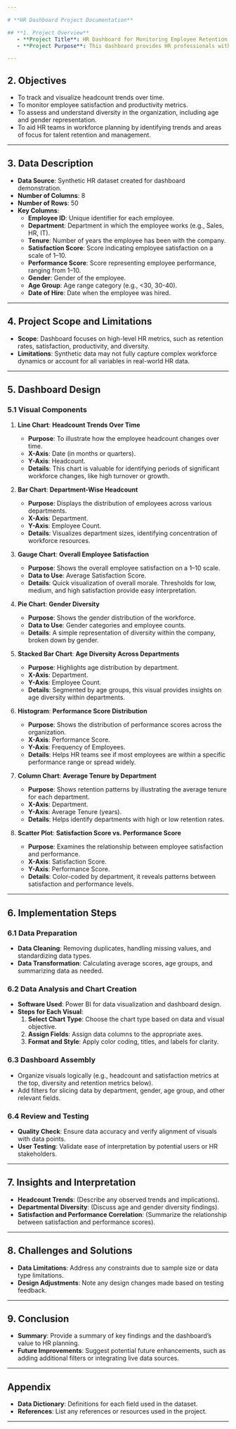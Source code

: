 ```yaml
---

# **HR Dashboard Project Documentation**

## **1. Project Overview**
   - **Project Title**: HR Dashboard for Monitoring Employee Retention, Productivity, and Diversity
   - **Project Purpose**: This dashboard provides HR professionals with insights into key workforce metrics, enabling better workforce planning and talent management by tracking trends in employee headcount, productivity, satisfaction, and diversity.

---
```


## **2. Objectives**
   - To track and visualize headcount trends over time.
   - To monitor employee satisfaction and productivity metrics.
   - To assess and understand diversity in the organization, including age and gender representation.
   - To aid HR teams in workforce planning by identifying trends and areas of focus for talent retention and management.

---

## **3. Data Description**
   - **Data Source**: Synthetic HR dataset created for dashboard demonstration.
   - **Number of Columns**: 8
   - **Number of Rows**: 50
   - **Key Columns**:
      - **Employee ID**: Unique identifier for each employee.
      - **Department**: Department in which the employee works (e.g., Sales, HR, IT).
      - **Tenure**: Number of years the employee has been with the company.
      - **Satisfaction Score**: Score indicating employee satisfaction on a scale of 1–10.
      - **Performance Score**: Score representing employee performance, ranging from 1–10.
      - **Gender**: Gender of the employee.
      - **Age Group**: Age range category (e.g., <30, 30-40).
      - **Date of Hire**: Date when the employee was hired.

---

## **4. Project Scope and Limitations**
   - **Scope**: Dashboard focuses on high-level HR metrics, such as retention rates, satisfaction, productivity, and diversity.
   - **Limitations**: Synthetic data may not fully capture complex workforce dynamics or account for all variables in real-world HR data.

---

## **5. Dashboard Design**

### **5.1 Visual Components**

1. **Line Chart**: **Headcount Trends Over Time**
   - **Purpose**: To illustrate how the employee headcount changes over time.
   - **X-Axis**: Date (in months or quarters).
   - **Y-Axis**: Headcount.
   - **Details**: This chart is valuable for identifying periods of significant workforce changes, like high turnover or growth.

2. **Bar Chart**: **Department-Wise Headcount**
   - **Purpose**: Displays the distribution of employees across various departments.
   - **X-Axis**: Department.
   - **Y-Axis**: Employee Count.
   - **Details**: Visualizes department sizes, identifying concentration of workforce resources.

3. **Gauge Chart**: **Overall Employee Satisfaction**
   - **Purpose**: Shows the overall employee satisfaction on a 1–10 scale.
   - **Data to Use**: Average Satisfaction Score.
   - **Details**: Quick visualization of overall morale. Thresholds for low, medium, and high satisfaction provide easy interpretation.

4. **Pie Chart**: **Gender Diversity**
   - **Purpose**: Shows the gender distribution of the workforce.
   - **Data to Use**: Gender categories and employee counts.
   - **Details**: A simple representation of diversity within the company, broken down by gender.

5. **Stacked Bar Chart**: **Age Diversity Across Departments**
   - **Purpose**: Highlights age distribution by department.
   - **X-Axis**: Department.
   - **Y-Axis**: Employee Count.
   - **Details**: Segmented by age groups, this visual provides insights on age diversity within departments.

6. **Histogram**: **Performance Score Distribution**
   - **Purpose**: Shows the distribution of performance scores across the organization.
   - **X-Axis**: Performance Score.
   - **Y-Axis**: Frequency of Employees.
   - **Details**: Helps HR teams see if most employees are within a specific performance range or spread widely.

7. **Column Chart**: **Average Tenure by Department**
   - **Purpose**: Shows retention patterns by illustrating the average tenure for each department.
   - **X-Axis**: Department.
   - **Y-Axis**: Average Tenure (years).
   - **Details**: Helps identify departments with high or low retention rates.

8. **Scatter Plot**: **Satisfaction Score vs. Performance Score**
   - **Purpose**: Examines the relationship between employee satisfaction and performance.
   - **X-Axis**: Satisfaction Score.
   - **Y-Axis**: Performance Score.
   - **Details**: Color-coded by department, it reveals patterns between satisfaction and performance levels.

---

## **6. Implementation Steps**

### **6.1 Data Preparation**
   - **Data Cleaning**: Removing duplicates, handling missing values, and standardizing data types.
   - **Data Transformation**: Calculating average scores, age groups, and summarizing data as needed.

### **6.2 Data Analysis and Chart Creation**
   - **Software Used**: Power BI for data visualization and dashboard design.
   - **Steps for Each Visual**:
      1. **Select Chart Type**: Choose the chart type based on data and visual objective.
      2. **Assign Fields**: Assign data columns to the appropriate axes.
      3. **Format and Style**: Apply color coding, titles, and labels for clarity.

### **6.3 Dashboard Assembly**
   - Organize visuals logically (e.g., headcount and satisfaction metrics at the top, diversity and retention metrics below).
   - Add filters for slicing data by department, gender, age group, and other relevant fields.

### **6.4 Review and Testing**
   - **Quality Check**: Ensure data accuracy and verify alignment of visuals with data points.
   - **User Testing**: Validate ease of interpretation by potential users or HR stakeholders.

---

## **7. Insights and Interpretation**

   - **Headcount Trends**: (Describe any observed trends and implications).
   - **Departmental Diversity**: (Discuss age and gender diversity findings).
   - **Satisfaction and Performance Correlation**: (Summarize the relationship between satisfaction and performance scores).

---

## **8. Challenges and Solutions**
   - **Data Limitations**: Address any constraints due to sample size or data type limitations.
   - **Design Adjustments**: Note any design changes made based on testing feedback.

---

## **9. Conclusion**
   - **Summary**: Provide a summary of key findings and the dashboard’s value to HR planning.
   - **Future Improvements**: Suggest potential future enhancements, such as adding additional filters or integrating live data sources.

---

## **Appendix**
   - **Data Dictionary**: Definitions for each field used in the dataset.
   - **References**: List any references or resources used in the project.

---
